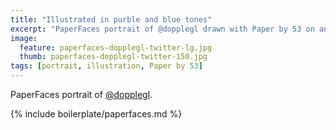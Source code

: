 ```yaml
---
title: "Illustrated in purble and blue tones"
excerpt: "PaperFaces portrait of @dopplegl drawn with Paper by 53 on an iPad."
image: 
  feature: paperfaces-dopplegl-twitter-lg.jpg
  thumb: paperfaces-dopplegl-twitter-150.jpg
tags: [portrait, illustration, Paper by 53]
---
```


PaperFaces portrait of [@dopplegl](http://twitter.com/dopplegl).

{% include boilerplate/paperfaces.md %}